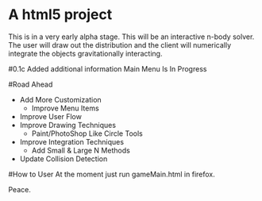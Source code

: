 # A html5 project
This is in a very early alpha stage. This will be an interactive n-body solver. The user will draw out the distribution and the client will numerically integrate the objects gravitationally interacting. 

#0.1c
Added additional information
Main Menu Is In Progress

#Road Ahead
* Add More Customization
    * Improve Menu Items
* Improve User Flow
* Improve Drawing Techniques
    * Paint/PhotoShop Like Circle Tools
* Improve Integration Techniques
    * Add Small & Large N Methods
* Update Collision Detection

#How to User
At the moment just run gameMain.html in firefox.


Peace.

